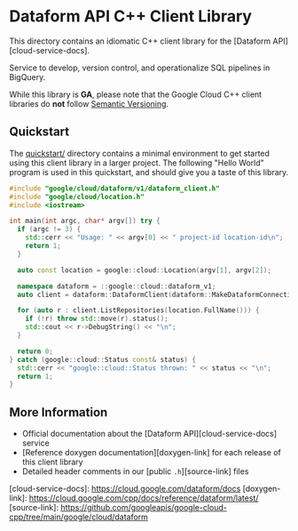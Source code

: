 # Dataform API C++ Client Library

This directory contains an idiomatic C++ client library for the \[Dataform
API\][cloud-service-docs].

Service to develop, version control, and operationalize SQL pipelines in
BigQuery.

While this library is **GA**, please note that the Google Cloud C++ client
libraries do **not** follow [Semantic Versioning](https://semver.org/).

## Quickstart

The [quickstart/](quickstart/README.md) directory contains a minimal environment
to get started using this client library in a larger project. The following
"Hello World" program is used in this quickstart, and should give you a taste of
this library.

<!-- inject-quickstart-start -->

```cc
#include "google/cloud/dataform/v1/dataform_client.h"
#include "google/cloud/location.h"
#include <iostream>

int main(int argc, char* argv[]) try {
  if (argc != 3) {
    std::cerr << "Usage: " << argv[0] << " project-id location-id\n";
    return 1;
  }

  auto const location = google::cloud::Location(argv[1], argv[2]);

  namespace dataform = ::google::cloud::dataform_v1;
  auto client = dataform::DataformClient(dataform::MakeDataformConnection());

  for (auto r : client.ListRepositories(location.FullName())) {
    if (!r) throw std::move(r).status();
    std::cout << r->DebugString() << "\n";
  }

  return 0;
} catch (google::cloud::Status const& status) {
  std::cerr << "google::cloud::Status thrown: " << status << "\n";
  return 1;
}
```

<!-- inject-quickstart-end -->

## More Information

- Official documentation about the [Dataform API][cloud-service-docs] service
- [Reference doxygen documentation][doxygen-link] for each release of this
  client library
- Detailed header comments in our \[public `.h`\][source-link] files

\[cloud-service-docs\]: https://cloud.google.com/dataform/docs \[doxygen-link\]:
https://cloud.google.com/cpp/docs/reference/dataform/latest/ \[source-link\]:
https://github.com/googleapis/google-cloud-cpp/tree/main/google/cloud/dataform

